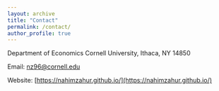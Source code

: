 ```yaml
---
layout: archive
title: "Contact"
permalink: /contact/
author_profile: true
---
```


Department of Economics
Cornell University,
Ithaca, NY 14850

Email: [nz96@cornell.edu](nz96@cornell.edu)

Website: [https://nahimzahur.github.io/](https://nahimzahur.github.io/)
